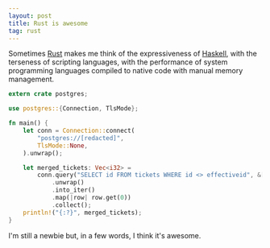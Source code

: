 ```yaml
---
layout: post
title: Rust is awesome
tag: rust
---
```


Sometimes [Rust](https://rust-lang.org) makes me think of the expressiveness of
[Haskell](https://www.haskell.org/), with the terseness of scripting languages,
with the performance of system programming languages compiled to native code
with manual memory management.

```rust
extern crate postgres;

use postgres::{Connection, TlsMode};

fn main() {
    let conn = Connection::connect(
        "postgres://[redacted]",
        TlsMode::None,
    ).unwrap();

    let merged_tickets: Vec<i32> =
        conn.query("SELECT id FROM tickets WHERE id <> effectiveid", &[])
            .unwrap()
            .into_iter()
            .map(|row| row.get(0))
            .collect();
    println!("{:?}", merged_tickets);
}
``` 

I'm still a newbie but, in a few words, I think it's awesome.

